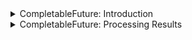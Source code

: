 <details>
<summary>CompletableFuture: Introduction</summary>

Discussion of the newly added `CompletableFuture` interface.

The following topics are covered:
- Introduction to the `CompletableFuture` interface
- Limitations of the `Future` interface
- Creating a `CompletableFuture`
- Asynchronous computation using `runAsync()`
- Asynchronous computation using `supplyAsync()`

### Introduction to `CompletableFuture` interface

A `CompletableFuture` is a class in Java that belongs to the `java.util.concurrent` package.

It is used for asynchronous computation. The code is executed as a non-blocking call in a separate thread, and the result is made available when it is ready.

By doing this, the main thread does not block/wait for the completion of the task, and it can execute other tasks in parallel.

The `CompletableFuture` class implements the `CompletionStage` and `Future` interface. The `CompletionStage` is a promise. It promises that the computation eventually will be done.

Before Java 8, the `Future` interface, which was added in Java 1.5, was available for asynchronous computation. The limitation of the `Future` interface is that it does not have any methods to combine these computations or handle errors. We will address more limitations of the `Future` interface in the next section.

`CompletableFuture` has lots of different methods for composing, combining, & executing asynchronous computation steps, & handling errors.

### Limitations of the `Future` interface

The `Future` interface provides an `isDone()` method to check if computation is done, the `get()` method to get the result of computation, and the `cancel()` method to cancel the computation.

However, there are some limitations of the `Future` interface, which we will discuss here:
1. We cannot perform further action on a `Future`'s result without blocking. We have a `get()` method, which blocks until the computation is complete.
2. `Future` chaining is not possible. If you want to execute one `Future` and then trigger another `Future` once the first one is complete, this is not possible.
3. We cannot combine multiple `Future`s together. If we want to run five different `Future`s in parallel and then combine their result then this is not possible.
4. `Future` does not have any exception handling mechanism.

Looking at all these limitations, Java 8 introduced the `CompletableFuture`.

### Creating a `CompletableFuture`

We can easily create a `CompletableFuture` using the no-arg constructor and provide it to some `Thread`. The problem is that if that `Thread` calls the `get()` method on our `CompletableFuture` object, it blocks until the computation is complete. We can complete the `CompletableFuture` using the `complete()` method.

Here is an example. In the below example, we have a method that returns a `CompletableFuture` of the square of a number.

```java
public Future<String> getSquareAsynchronously(int num) throws InterruptedException {
    CompletableFuture<Integer> completableFuture = new CompletableFuture<>();

    Executors.newCachedThreadPool().submit(() -> {
        Thread.sleep(500);
        // The complete() call will complete this CompetableFuture. 
        completableFuture.complete(num * num);
        return null;
    });

    return completableFuture;
}
```

If we are sure about the result of the computation, we can use the static `completedFuture()` method with an argument that represents a result of this computation.

The `get()` method of the `Future` will never block.

```java
import java.util.concurrent.CompletableFuture;

public class CompletableFutureDemo {
    public static void main(String[] args) {
        CompletableFuture<String> completableFuture = CompletableFuture.completedFuture("Hello World");
        try {
            System.out.println(completableFuture.get());
        } catch (Exception e) {
            e.printStackTrace();
        }
    }
}
```

#### Output

```
Hello World
```

### Asynchronous computation using `runAsync()`

The `runAsync()` is a static method that runs some background tasks asynchronously and returns a `CompletableFuture<Void>`. This method takes a `Runnable` as a parameter.

This method is particularly useful if we just need to run some code in parallel but do not want any result in return.

In the below example, we will run a task using `runAsync()`. This will start running the code in a parallel thread.

Then, we immediately print a statement.

After that, we will call the `get()` method on our `Future` object. This will block the main thread.

Once our parallel thread completes its execution, the main thread will continue.

```java
import java.util.concurrent.*;

public class CompletableFutureDemo {
    public static void main(String[] args) {
        // Passing a runnable to runAsync() method. 
        CompletableFuture<Void> future = CompletableFuture.runAsync(() -> {
            try {
                TimeUnit.SECONDS.sleep(5);
            } catch (InterruptedException e) {
                throw new IllegalStateException(e);
            }
            System.out.println("Doing some processing " + Thread.currentThread().getName());
        });

        System.out.println("This will print immediately " + Thread.currentThread().getName());

        try {
            future.get();
        } catch (InterruptedException e) {
            e.printStackTrace();
        } catch (ExecutionException e) {
            e.printStackTrace();
        }

        System.out.println("This will print after 5 seconds " + Thread.currentThread().getName());
    }
}
```

#### Output

```
This will print immediately main
Doing some processing ForkJoinPool.commonPool-worker-1
This will print after 5 seconds main
```

In the previous example, we are providing only the `Runnable` object to the `runAsync()` method.

By default, asynchronous execution uses `ForkJoinPool.commonPool()`, which uses daemon threads to execute the `Runnable` task.

However, if we want, we can provide our own `Executor` to the `runAsync()` method as well. Here is the code for it.

```java
import java.util.concurrent.*;

public class CompletableFutureDemo {
    public static void main(String[] args) {
        Executor executor = Executors.newFixedThreadPool(5);

        // Passing a runnable and executor as parameter to runAsync() method.
        CompletableFuture<Void> future = CompletableFuture.runAsync(() -> {
            try {
                TimeUnit.SECONDS.sleep(5);
            } catch (InterruptedException e) {
                throw new IllegalStateException(e);
            }
            System.out.println("Doing some processing");
        }, executor);

        System.out.println("This will print immediately");

        try {
            future.get();
        } catch (InterruptedException | ExecutionException e) {
            e.printStackTrace();
        }

        System.out.println("This will print after 5 seconds");
    }
}
```

#### Output

```
This will print immediately
Doing some processing
This will print after 5 seconds
```

### Asynchronous computation using `supplyAsync()`

If we need to get the result of the computation, we should use `supplyAsync()`. It takes a `Supplier<T>` as input and returns `CompletableFuture<T>` where `T` is the type of the value obtained by calling the given supplier.

```java
import java.util.concurrent.*;

public class CompletableFutureDemo {
    public static void main(String[] args) {
        CompletableFuture<String> future = CompletableFuture.supplyAsync(() -> {
            try {
                TimeUnit.SECONDS.sleep(5);
            } catch (InterruptedException e) {
                throw new IllegalStateException(e);
            }
            return "Hello World";
        });

        System.out.println("This will print immediately");

        try {
            System.out.println(future.get());
        } catch (InterruptedException | ExecutionException e) {
            e.printStackTrace();
        }

        System.out.println("This will print after 5 seconds");
    }
}
```

#### Output

```
This will print immediately
Hello World
This will print after 5 seconds
```

There is an overloaded version of `supplyAsync()` method as well. It takes a `Supplier<T>` and an `Executor` as input.

Below is an example.

```java
import java.util.concurrent.*;

public class CompletableFutureDemo {
    public static void main(String[] args) {
        ExecutorService pool = Executors.newFixedThreadPool(5);

        /*
        Passing a Runnable and ExecutorService as parameters to runAsync() method.
        The static method call Executors.newFixedThreadPool(5) could also be passed as the Executor argument, but as a
        consequence the thread pool would not be able to `shutdown()` and the application would not terminate properly.
        */
        CompletableFuture<Void> future = CompletableFuture.runAsync(() -> {
            try {
                TimeUnit.SECONDS.sleep(5);
            } catch (InterruptedException e) {
                throw new IllegalStateException(e);
            }
            System.out.println("Doing some processing");
        }, pool);

        System.out.println("This will print immediately");

        try {
            future.get();
        } catch (InterruptedException | ExecutionException e) {
            e.printStackTrace();
        }

        System.out.println("This will print after 5 seconds");
        pool.shutdown();
    }
}
```

#### Output

```
This will print immediately
Hello World
This will print after 5 seconds
```

</details>


<details>
<summary>CompletableFuture: Processing Results</summary>



</details>